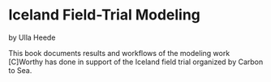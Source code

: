 # Iceland Field-Trial Modeling 

by Ulla Heede

This book documents results and workflows of  the modeling work [C]Worthy has done in support of the Iceland field trial organized by Carbon to Sea.


```{tableofcontents}
```
